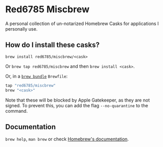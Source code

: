 # Red6785 Miscbrew

A personal collection of un-notarized Homebrew Casks for applications I personally use.

## How do I install these casks?

`brew install red6785/miscbrew/<cask>`

Or `brew tap red6785/miscbrew` and then `brew install <cask>`.

Or, in a [`brew bundle`](https://github.com/Homebrew/homebrew-bundle) `Brewfile`:

```ruby
tap "red6785/miscbrew"
brew "<cask>"
```
Note that these will be blocked by Apple Gatekeeper, as they are not signed. To prevent this, you can add the flag `--no-quarantine` to the command.

## Documentation

`brew help`, `man brew` or check [Homebrew's documentation](https://docs.brew.sh).
